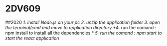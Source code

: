 # 2DV609
##2020
*1. install Node.js on your pc*
*2. unzip the application folder*
*3. open the terminal/cmd and move to application directory*
*4. run the comand : npm install to install all the dependencies *
*5. run the comand : npm start to start the react application*

